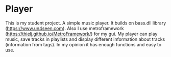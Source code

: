 # Player
This is my student project. A simple music player.
It builds on bass.dll library (https://www.un4seen.com). Also I use metroframework (https://thielj.github.io/MetroFramework/) for my gui.
My player can play music, save tracks in playlists and display different information about tracks (information from tags).
In my opinion it has enough functions and easy to use.


